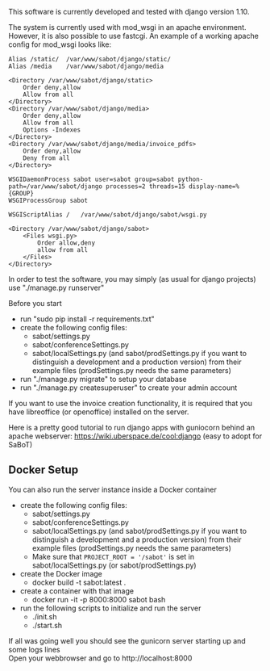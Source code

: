 This software is currently developed and tested with django version 1.10.

The system is currently used with mod_wsgi in an apache environment. However, it is also
possible to use fastcgi. An example of a working apache config for mod_wsgi looks like:

	Alias /static/ 	/var/www/sabot/django/static/
	Alias /media	/var/www/sabot/django/media

	<Directory /var/www/sabot/django/static>
		Order deny,allow
		Allow from all
	</Directory>
	<Directory /var/www/sabot/django/media>
		Order deny,allow
		Allow from all
		Options -Indexes
	</Directory>
	<Directory /var/www/sabot/django/media/invoice_pdfs>
		Order deny,allow
		Deny from all
	</Directory>

	WSGIDaemonProcess sabot user=sabot group=sabot python-path=/var/www/sabot/django processes=2 threads=15 display-name=%{GROUP}
	WSGIProcessGroup sabot

	WSGIScriptAlias /	/var/www/sabot/django/sabot/wsgi.py

	<Directory /var/www/sabot/django/sabot>
		<Files wsgi.py>
			Order allow,deny
			allow from all
		</Files>
	</Directory>

In order to test the software, you may simply (as usual for django projects)
use "./manage.py runserver"

Before you start
- run "sudo pip install -r requirements.txt"
- create the following config files: 
	- sabot/settings.py
	- sabot/conferenceSettings.py
	- sabot/localSettings.py (and sabot/prodSettings.py if you want to distinguish a development and a production version) from their example files (prodSettings.py needs the same parameters)
- run "./manage.py migrate" to setup your database
- run "./manage.py createsuperuser" to create your admin account

If you want to use the invoice creation functionality, it is required that
you have libreoffice (or openoffice) installed on the server.

Here is a pretty good tutorial to run django apps with guniocorn behind an apache webserver: https://wiki.uberspace.de/cool:django (easy to adopt for SaBoT)

## Docker Setup

You can also run the server instance inside a Docker container

- create the following config files:
     - sabot/settings.py
     - sabot/conferenceSettings.py
     - sabot/localSettings.py (and sabot/prodSettings.py if you want to distinguish a development and a production version) from their example files (prodSettings.py needs the same parameters)
     - Make sure that `PROJECT_ROOT = '/sabot'` is set in sabot/localSettings.py (or sabot/prodSettings.py)
- create the Docker image
     - docker build -t sabot:latest .
- create a container with that image
     - docker run -it -p 8000:8000 sabot bash
- run the following scripts to initialize and run the server
     - ./init.sh
     - ./start.sh

If all was going well you should see the gunicorn server starting up and some logs lines  
Open your webbrowser and go to http://localhost:8000

